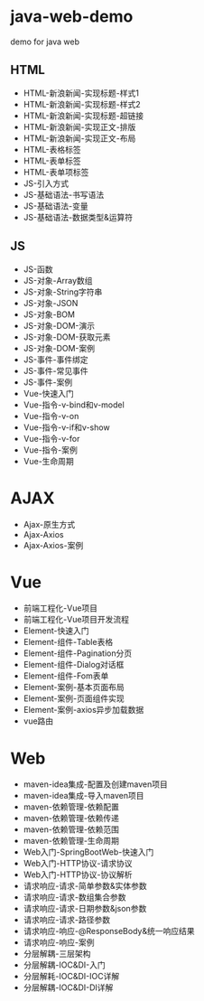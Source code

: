 # java-web-demo
demo for java web

## HTML
- HTML-新浪新闻-实现标题-样式1
- HTML-新浪新闻-实现标题-样式2
- HTML-新浪新闻-实现标题-超链接
- HTML-新浪新闻-实现正文-排版
- HTML-新浪新闻-实现正文-布局
- HTML-表格标签
- HTML-表单标签
- HTML-表单项标签
- JS-引入方式
- JS-基础语法-书写语法
- JS-基础语法-变量
- JS-基础语法-数据类型&运算符

## JS
- JS-函数
- JS-对象-Array数组
- JS-对象-String字符串
- JS-对象-JSON
- JS-对象-BOM
- JS-对象-DOM-演示
- JS-对象-DOM-获取元素
- JS-对象-DOM-案例
- JS-事件-事件绑定
- JS-事件-常见事件
- JS-事件-案例
- Vue-快速入门
- Vue-指令-v-bind和v-model
- Vue-指令-v-on
- Vue-指令-v-if和v-show
- Vue-指令-v-for
- Vue-指令-案例
- Vue-生命周期

# AJAX
- Ajax-原生方式
- Ajax-Axios
- Ajax-Axios-案例

# Vue
- 前端工程化-Vue项目
- 前端工程化-Vue项目开发流程
- Element-快速入门
- Element-组件-Table表格
- Element-组件-Pagination分页
- Element-组件-Dialog对话框
- Element-组件-Fom表单
- Element-案例-基本页面布局
- Element-案例-页面组件实现
- Element-案例-axios异步加载数据
- vue路由

# Web
- maven-idea集成-配置及创建maven项目
- maven-idea集成-导入maven项目
- maven-依赖管理-依赖配置
- maven-依赖管理-依赖传递
- maven-依赖管理-依赖范围
- maven-依赖管理-生命周期
- Web入门-SpringBootWeb-快速入门
- Web入门-HTTP协议-请求协议
- Web入门-HTTP协议-协议解析
- 请求响应-请求-简单参数&实体参数
- 请求响应-请求-数组集合参数
- 请求响应-请求-日期参数&json参数
- 请求响应-请求-路径参数
- 请求响应-响应-@ResponseBody&统一响应结果
- 请求响应-响应-案例
- 分层解耦-三层架构
- 分层解耦-IOC&DI-入门
- 分层解耗-IOC&DI-IOC详解
- 分层解耦-IOC&DI-DI详解
